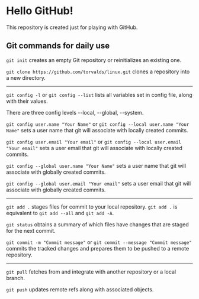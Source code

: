 # Hello GitHub!
This repository is created just for playing with GitHub.

## Git commands for daily use

`git init` creates an empty Git repository or reinitializes an existing one.

`git clone https://github.com/torvalds/linux.git` clones a repository into a new directory.

***

`git config -l` or `git config --list` lists all variables set in config file, along with their values.

There are three config levels --local, --global, --system.

`git config user.name "Your Name"` or `git config --local user.name "Your Name"` sets a user name that git will associate with locally created commits.

`git config user.email "Your email"` or `git config --local user.email "Your email"` sets a user email that git will associate with locally created commits. 

`git config --global user.name "Your Name"` sets a user name that git will associate with globally created commits.

`git config --global user.email "Your email"` sets a user email that git will associate with globally created commits. 

***

`git add .` stages files for commit to your local repository.
`git add .` is equivalent to `git add --all` and `git add -A`.

`git status` obtains a summary of which files have changes that are staged for the next commit.

`git commit -m "Commit message"` or `git commit --message "Commit message"` commits the tracked changes and prepares them to be pushed to a remote repository.

***

`git pull` fetches from and integrate with another repository or a local branch.

`git push` updates remote refs along with associated objects.
